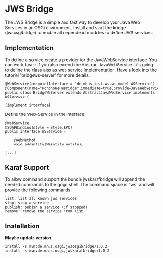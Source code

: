 JWS Bridge
=============

The JWS Bridge is a simple and fast way to develop your Java Web Services in an OSGi environment. Install and start the bridge (jwsosgibridge)
to enable all dependend modules to define JWS services.

Implementation
-------------

To define a service create a provider for the JavaWebService interface. You can work faster if you also extend the AbstractJavaWebService.
It's going to define the class also as web service implementation. Have a look into the tutorial 'bridgews-server' for more details.

	@WebService(endpointInterface = "de.mhus.test.ws.ws_model.WSService")
	@Component(name="HohohoHeHeBridge",immediate=true,provide=JavaWebService.class)
	public class BridgeWsServer extends AbstractJavaWebService implements WSService {
	
	[implement interface]
	
Define the Web-Service in the interface:

	@WebService
	@SOAPBinding(style = Style.RPC)
	public interface WSService {
	
		@WebMethod
		void addEntity(WSEntity entity);

	[...]


Karaf Support
-------------

To allow command support the bundle jwskarafbridge will append the needed commands to the gogo shell.
The command space is 'jws' and will provide the following commands

	list: list all known jws services
	stop: stop a service
	publish: pubish a service (if stopped)
	remove: remove the service from list

Installation
-------------

**Maybe update version**

	install -s mvn:de.mhus.osgi/jwsosgibridge/1.0.2
	install -s mvn:de.mhus.osgi/jwskarafbridge/1.0.2

